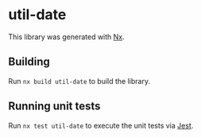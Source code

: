 # util-date

This library was generated with [Nx](https://nx.dev).

## Building

Run `nx build util-date` to build the library.

## Running unit tests

Run `nx test util-date` to execute the unit tests via [Jest](https://jestjs.io).

